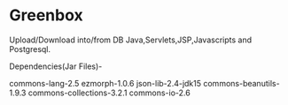 # Greenbox
Upload/Download into/from DB
Java,Servlets,JSP,Javascripts and Postgresql.

Dependencies(Jar Files)-

commons-lang-2.5
ezmorph-1.0.6
json-lib-2.4-jdk15
commons-beanutils-1.9.3
commons-collections-3.2.1
commons-io-2.6
